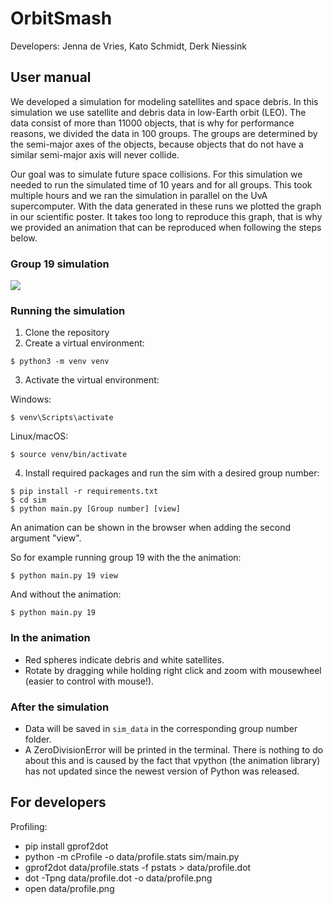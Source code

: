 # OrbitSmash
Developers: Jenna de Vries, Kato Schmidt, Derk Niessink

## User manual

We developed a simulation for modeling satellites and space debris. In this
simulation we use satellite and debris data in low-Earth orbit (LEO). The data
consist of more than 11000 objects, that is why for performance reasons, we
divided the data in 100 groups. The groups are determined by the semi-major axes of
the objects, because objects that do not have a similar semi-major axis will
never collide.

Our goal was to simulate future space collisions. For this simulation we needed 
to run the simulated time of 10 years and for all groups. This took multiple hours
and we ran the simulation in parallel on the UvA supercomputer. With the data
generated in these runs we plotted the graph in our scientific poster. It takes
too long to reproduce this graph, that is why we provided an animation that can
be reproduced when following the steps below.

### Group 19 simulation
![](https://github.com/JennaVries/Project-Minor-Computational-Science/blob/submit_version/earth.gif)


### Running the simulation

1. Clone the repository
2. Create a virtual environment:
```
$ python3 -m venv venv
```

3. Activate the virtual environment:

  Windows: 
  ``` 
  $ venv\Scripts\activate
  ```
  Linux/macOS: 
  ```
  $ source venv/bin/activate
  ```

4. Install required packages and run the sim with a desired group number: 
```
$ pip install -r requirements.txt
$ cd sim
$ python main.py [Group number] [view]
```

An animation can be shown in the browser when adding the second argument "view".

So for example running group 19 with the the animation:
```
$ python main.py 19 view
```
And without the animation:                             
```
$ python main.py 19
```

### In the animation

* Red spheres indicate debris and white satellites.
* Rotate by dragging while holding right click and zoom with mousewheel (easier to control with mouse!).


### After the simulation

* Data will be saved in `sim_data` in the corresponding group number folder.
* A ZeroDivisionError will be printed in the terminal. There is nothing to do
about this and is caused by the fact that vpython (the animation library) has not
updated since the newest version of Python was released.

## For developers

Profiling:
* pip install gprof2dot
* python -m cProfile -o data/profile.stats sim/main.py
* gprof2dot data/profile.stats -f pstats > data/profile.dot
* dot -Tpng data/profile.dot -o data/profile.png
* open data/profile.png
